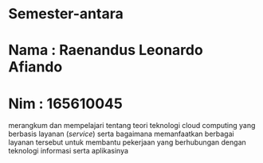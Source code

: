 # Semester-antara
# Nama : Raenandus Leonardo Afiando
# Nim    : 165610045

merangkum dan mempelajari tentang teori teknologi cloud computing yang berbasis layanan
(*service*) serta bagaimana memanfaatkan berbagai layanan tersebut untuk membantu pekerjaan yang
berhubungan dengan teknologi informasi serta aplikasinya

